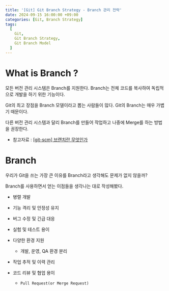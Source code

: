 ```yaml
---
title: '[Git] Git Branch Strategy - Branch 관리 전략'
date: 2024-09-15 16:00:00 +09:00
categories: [Git, Branch Strategy]
tags:
  [
    Git,
    Git Branch Strategy,
    Git Branch Model
  ]
---
```


# What is Branch ?

모든 버전 관리 시스템은 Branch를 지원한다. Branch는 전체 코드를 복사하여 독립적으로 개발을 하기 위한 기능이다.

Git의 최고 장점을 Branch 모델이라고 뽑는 사람들이 많다. Git의 Branch는 매우 가볍기 때문이다.

다른 버전 관리 시스템과 달리 Branch를 만들어 작업하고 나중에 Merge를 하는 방법을 권장한다.

- 참고자료 : [[git-scm] 브랜치란 무엇인가](https://git-scm.com/book/ko/v2/Git-%EB%B8%8C%EB%9E%9C%EC%B9%98-%EB%B8%8C%EB%9E%9C%EC%B9%98%EB%9E%80-%EB%AC%B4%EC%97%87%EC%9D%B8%EA%B0%80)

# Branch

우리가 Git을 쓰는 가장 큰 이유를 Branch라고 생각해도 문제가 없지 않을까?

Branch를 사용하면서 얻는 이점들을 생각나는 대로 작성해봤다.

- 병렬 개발
- 기능 격리 및 안정성 유지
- 버그 수정 및 긴급 대응
- 실험 및 테스트 용이
- 다양한 환경 지원
  - 개발, 운영, QA 환경 분리

- 작업 추적 및 이력 관리
- 코드 리뷰 및 협업 용이
  - `Pull Request(or Merge Request)`